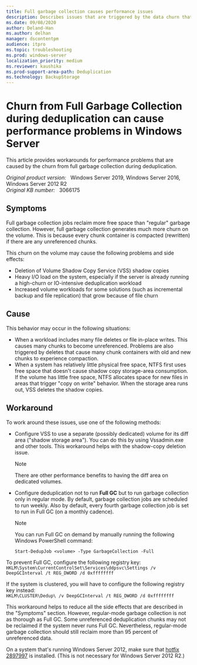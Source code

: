 ```yaml
---
title: Full garbage collection causes performance issues
description: Describes issues that are triggered by the data churn that is associated with full garbage collection jobs in Windows Server. Provides workarounds.
ms.date: 09/08/2020
author: Deland-Han
ms.author: delhan
manager: dscontentpm
audience: itpro
ms.topic: troubleshooting
ms.prod: windows-server
localization_priority: medium
ms.reviewer: kaushika
ms.prod-support-area-path: Deduplication
ms.technology: BackupStorage
---
```

# Churn from Full Garbage Collection during deduplication can cause performance problems in Windows Server

This article provides workarounds for performance problems that are caused by the churn from full garbage collection during deduplication.

_Original product version:_ &nbsp; Windows Server 2019, Windows Server 2016, Windows Server 2012 R2  
_Original KB number:_ &nbsp; 3066175

## Symptoms

Full garbage collection jobs reclaim more free space than "regular" garbage collection. However, full garbage collection generates much more churn on the volume. This is because every chunk container is compacted (rewritten) if there are any unreferenced chunks.

This churn on the volume may cause the following problems and side effects:

- Deletion of Volume Shadow Copy Service (VSS) shadow copies
- Heavy I/O load on the system, especially if the server is already running a high-churn or IO-intensive deduplication workload
- Increased volume workloads for some solutions (such as incremental backup and file replication) that grow because of file churn

## Cause

This behavior may occur in the following situations:

- When a workload includes many file deletes or file in-place writes. This causes many chunks to become unreferenced. Problems are also triggered by deletes that cause many chunk containers with old and new chunks to experience compaction.
- When a system has relatively little physical free space, NTFS first uses free space that doesn't cause shadow copy storage-area consumption. If the volume has little free space, NTFS allocates space for new files in areas that trigger "copy on write" behavior. When the storage area runs out, VSS deletes the shadow copies.

## Workaround

To work around these issues, use one of the following methods:

- Configure VSS to use a separate (possibly dedicated) volume for its diff area ("shadow storage area"). You can do this by using Vssadmin.exe and other tools. This workaround helps with the shadow-copy deletion issue.

    > [!NOTE]
    > There are other performance benefits to having the diff area on dedicated volumes.  

- Configure deduplication not to run **Full GC**  but to run garbage collection only in regular mode. By default, garbage collection jobs are scheduled to run weekly. Also by default, every fourth garbage collection job is set to run in Full GC (on a monthly cadence).

    > [!NOTE]
    > You can run Full GC on demand by manually running the following Windows PowerShell command:  
    >
    > `Start-DedupJob <volume> -Type GarbageCollection -Full`  

To prevent Full GC, configure the following registry key:  
 `HKLM\System\CurrentControlSet\Services\ddpsvc\Settings /v DeepGCInterval /t REG_DWORD /d 0xffffffff`  

If the system is clustered, you will have to configure the following registry key instead:  
 `HKLM\CLUSTER\Dedup\ /v DeepGCInterval /t REG_DWORD /d 0xffffffff`  

This workaround helps to reduce all the side effects that are described in the "Symptoms" section. However, regular-mode garbage collection is not as thorough as Full GC. Some unreferenced deduplication chunks may not be reclaimed if the system never runs Full GC. Nevertheless, regular-mode garbage collection should still reclaim more than 95 percent of unreferenced data.

On a system that's running Windows Server 2012, make sure that [hotfix 2897997](https://support.microsoft.com/help/2897997) is installed. (This is not necessary for Windows Server 2012 R2.)
